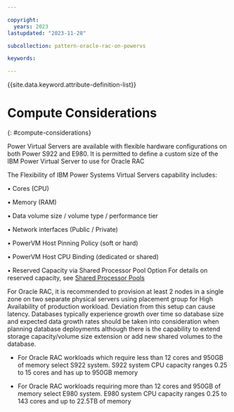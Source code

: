 ```yaml
---

copyright:
  years: 2023
lastupdated: "2023-11-28"

subcollection: pattern-oracle-rac-on-powervs

keywords:

---
```


{{site.data.keyword.attribute-definition-list}}

# Compute Considerations
{: #compute-considerations}

Power Virtual Servers are available with flexible hardware configurations on both Power S922 and E980. It is permitted to define a custom size of the IBM Power Virtual Server to use for Oracle RAC

The Flexibility of IBM Power Systems Virtual Servers capability includes:

• Cores (CPU)

• Memory (RAM)

• Data volume size / volume type / performance tier

• Network interfaces (Public / Private)

• PowerVM Host Pinning Policy (soft or hard)

• PowerVM Host CPU Binding (dedicated or shared)

• Reserved Capacity via Shared Processor Pool Option
For details on reserved capacity, see [Shared Processor Pools](https://cloud.ibm.com/docs/power-iaas?topic=power-iaas-manage-SPP)

For Oracle RAC, it is recommended to provision at least 2 nodes in a single zone on two separate physical servers using placement group for High Availability of production workload. Deviation from this setup can cause latency. Databases typically experience growth over time so database size and expected data growth rates should be taken into consideration when planning database deployments although there is the capability to extend storage capacity/volume size extension or add new shared volumes to the database.

-   For Oracle RAC workloads which require less than 12 cores and 950GB of memory select S922 system. S922 system CPU capacity ranges 0.25 to 15 cores and has up to 950GB memory

-   For Oracle RAC workloads requiring more than 12 cores and 950GB of memory select E980 system. E980 system CPU capacity ranges 0.25 to 143 cores and up to 22.5TB of memory
